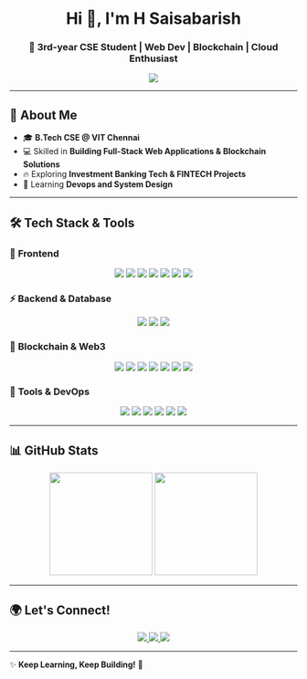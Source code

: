 <h1 align="center">Hi 👋, I'm H Saisabarish</h1>
<h3 align="center">🚀 3rd-year CSE Student | Web Dev | Blockchain | Cloud Enthusiast</h3>

<p align="center">
  <img src="https://readme-typing-svg.herokuapp.com?font=Fira+Code&pause=1000&color=F75C7E&width=435&lines=Full+Stack+Web+Developer+|+Blockchain+Developer;FinTech;Investment+Banking+Tech+Explorer" />
</p>

---

## 🚀 **About Me**
- 🎓 **B.Tech CSE @ VIT Chennai**  
- 💻 Skilled in **Building Full-Stack Web Applications & Blockchain Solutions**  
- 🔥 Exploring **Investment Banking Tech & FINTECH Projects**  
- 🌱 Learning **Devops and System Design**  
 

---

## 🛠 **Tech Stack & Tools**
### 🚀 **Frontend**
<p align="center">
  <img src="https://img.shields.io/badge/HTML5-E34F26?style=for-the-badge&logo=html5&logoColor=white" />
  <img src="https://img.shields.io/badge/CSS3-1572B6?style=for-the-badge&logo=css3&logoColor=white" />
  <img src="https://img.shields.io/badge/JavaScript-F7DF1E?style=for-the-badge&logo=javascript&logoColor=black" />
  <img src="https://img.shields.io/badge/React-61DAFB?style=for-the-badge&logo=react&logoColor=black" />
  <img src="https://img.shields.io/badge/Next.js-000000?style=for-the-badge&logo=next.js&logoColor=white" />
  <img src="https://img.shields.io/badge/TailwindCSS-38B2AC?style=for-the-badge&logo=tailwind-css&logoColor=white" />
  <img src="https://img.shields.io/badge/MaterialUI-0081CB?style=for-the-badge&logo=mui&logoColor=white" />
</p>

### ⚡ **Backend & Database**
<p align="center">
  <img src="https://img.shields.io/badge/Node.js-339933?style=for-the-badge&logo=node.js&logoColor=white" />
  <img src="https://img.shields.io/badge/Express.js-000000?style=for-the-badge&logo=express&logoColor=white" />
  <img src="https://img.shields.io/badge/MongoDB-47A248?style=for-the-badge&logo=mongodb&logoColor=white" />
</p>

### 🔗 **Blockchain & Web3**
<p align="center">
  <img src="https://img.shields.io/badge/Solidity-363636?style=for-the-badge&logo=solidity&logoColor=white" />
  <img src="https://img.shields.io/badge/Ethereum-3C3C3D?style=for-the-badge&logo=ethereum&logoColor=white" />
  <img src="https://img.shields.io/badge/Hardhat-f4c430?style=for-the-badge&logo=hardhat&logoColor=black" />
  <img src="https://img.shields.io/badge/MetaMask-E2761B?style=for-the-badge&logo=metamask&logoColor=white" />
  <img src="https://img.shields.io/badge/IPFS-65C2CB?style=for-the-badge&logo=ipfs&logoColor=white" />
  <img src="https://img.shields.io/badge/Web3.js-F16822?style=for-the-badge&logo=javascript&logoColor=white" />
  <img src="https://img.shields.io/badge/Polygon-8247E5?style=for-the-badge&logo=polygon&logoColor=white" />
</p>

### 🔧 **Tools & DevOps**
<p align="center">
  <img src="https://img.shields.io/badge/Git-F05032?style=for-the-badge&logo=git&logoColor=white" />
  <img src="https://img.shields.io/badge/GitHub-181717?style=for-the-badge&logo=github&logoColor=white" />
  <img src="https://img.shields.io/badge/Redux-764ABC?style=for-the-badge&logo=redux&logoColor=white" />
  <img src="https://img.shields.io/badge/TypeScript-3178C6?style=for-the-badge&logo=typescript&logoColor=white" />
  <img src="https://img.shields.io/badge/Docker-2496ED?style=for-the-badge&logo=docker&logoColor=white" />
  <img src="https://img.shields.io/badge/Kubernetes-326CE5?style=for-the-badge&logo=kubernetes&logoColor=white" />
</p>

---

## 📊 **GitHub Stats**
<p align="center">
  <img src="https://github-readme-stats.vercel.app/api?username=SaisabarishH&show_icons=true&theme=radical" height="180px"/>
  <img src="https://github-readme-streak-stats.herokuapp.com/?user=SaisabarishH&theme=radical" height="180px"/>
</p>

---

## 🌍 **Let's Connect!**
<p align="center">
  <a href="https://linkedin.com/in/saisabarishh">
    <img src="https://img.shields.io/badge/LinkedIn-blue?style=for-the-badge&logo=linkedin" />
  </a>
  <a href="mailto:saisabarishh@gmail.com">
    <img src="https://img.shields.io/badge/Email-D14836?style=for-the-badge&logo=gmail&logoColor=white" />
  </a>
  <a href="https://github.com/SaisabarishH">
    <img src="https://img.shields.io/badge/GitHub-black?style=for-the-badge&logo=github" />
  </a>
</p>

---

✨ **Keep Learning, Keep Building!** 🚀  
